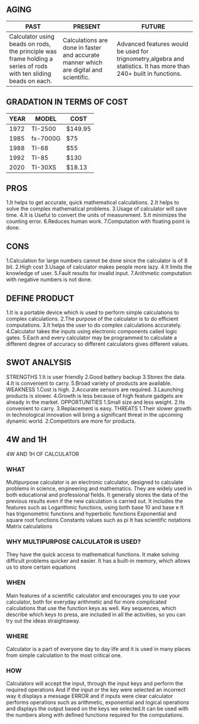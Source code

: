 ## AGING
| PAST | PRESENT | FUTURE |
|---|---|---|
|Calculator using beads on rods, the principle was frame holding a series of rods with ten sliding beads on each.|Calculations are done in faster and accurate manner which are digital and scientific.| Advanced features would be used for trignometry,algebra and statistics. It has more than 240+ built in functions.|                                      
## GRADATION IN TERMS OF COST
|YEAR|MODEL|COST|
|-------------------------|-----------------------|--------------|
|1972|TI-2500|$149.95|
|1985|fx-7000G|$75|
|1988|TI-68|$55|
|1992|TI-85|$130|
|2020 |TI-30XS|$18.13|
## PROS
1.It helps to get accurate, quick mathematical calculations.
2.It helps to solve the complex mathematical problems.
3.Usage of calculator will save time.
4.It is Useful to convert the units of measurement.
5.It minimizes the counting error.
6.Reduces human work.
7.Computation with floating point is done.
## CONS
1.Calculation for large numbers cannot be done since the calculator is of 8 bit.
2.High cost
3.Usage of calculator makes people more lazy.
4.It limits the knowledge of user.
5.Fault results for invalid input.
7.Arithmetic computation with negative numbers is not done.
## DEFINE PRODUCT        
1.It is a portable device which is used to perform simple calculations to complex calculations.
2.The purpose of the calculator is to do efficient computations.
3.It helps the user to do complex calculations accurately.
4.Calculator takes the inputs using electronic components called logic gates.
5.Each and every calculator may be programmed to calculate a different degree of accuracy so different calculators gives different values.
## SWOT ANALYSIS   
STRENGTHS
1.It is user friendly
2.Good battery backup
3.Stores the data.
4.It is convenient to carry.
5.Broad variety of products are available. 
WEAKNESS
1.Cost is high.
2.Accurate sensors are required.
3.Launching products is slower.
4.Growth is less because of high feature gadgets are already in the market.
OPPORTUNITIES
1.Small size and less weight.
2.Its convenient to carry.
3.Replacement is easy.
THREATS
1.Their slower growth in technological innovation will bring a significant threat in the upcoming dynamic world.
2.Competitors are more for products.
## 4W and 1H
4W AND 1H OF CALCULATOR
### WHAT 
Multipurpose calculator is an electronic calculator, designed to calculate problems in science, engineering and mathematics. They are widely used in both educational and professional fields.
It generally stores the data of the previous results even if the new calculation is carried out.
It includes the features such as
Logarithmic functions, using both base 10 and base e
It has trigonometric functions and hyperbolic functions
Exponential and square root functions
Constants values such as pi 
It has scientific notations
Matrix calculations  
### WHY MULTIPURPOSE CALCULATOR IS USED?
They have the quick access to mathematical functions. It make solving difficult problems quicker and easier. It has a built-in memory, which allows us to store certain equations
### WHEN
Main features of a scientific calculator and encourages you to use your calculator, both for everyday arithmetic and for more complicated calculations that use the function keys as well. Key sequences, which describe which keys to press, are included in all the activities, so you can try out the ideas straightaway.
### WHERE
Calculator is a part of everyone day to day life and it is used in many places from simple calculation to the most critical one.
### HOW
Calculators will accept the input, through the input keys and perform the required operations And if the input or the key were selected an incorrect way it displays a message ERROR and if inputs were clear calculator performs operations such as arithmetic, exponential and logical operations and displays the output based on the keys we selected.It can be used with the numbers along with defined functions required for the computations.

















